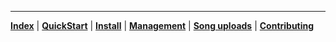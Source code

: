 ------
**[Index](index.html)**  | **[QuickStart](QUICKSTART.html)** | **[Install](INSTALL.html)** | **[Management](QueueManagement.html)** 
| **[Song uploads](PROCESSORS.html)** | **[Contributing](CONTRIBUTE.html)**
